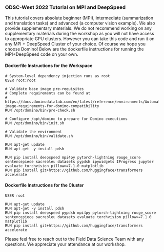### ODSC-West 2022 Tutorial on MPI and DeepSpeed

This tutorial covers absolute beginner (MPI), intermediate (summarization and translation tasks) and advanced (a computer vision example).  We also provide supplementary materials.  We do not recommend working on any supplementary materials during the workshop as you will not have access to appropriate GPU clusters.  However you can take this code and run it on any MPI + DeepSpeed Cluster of your choice. Of course we hope you choose Domino!  Below are the dockerfile instructions for running the MPI+DeepSpeed code on your own.

#### Dockerfile Instructions for the Workspace

```
# System-level dependency injection runs as root
USER root:root

# Validate base image pre-requisites
# Complete requirements can be found at
# https://docs.dominodatalab.com/en/latest/reference/environments/Automatic_Custom_Image_Compatibility.html#custom-image-requirements-for-domino-compatibility
RUN /opt/domino/bin/pre-check.sh

# Configure /opt/domino to prepare for Domino executions
RUN /opt/domino/bin/init.sh

# Validate the environment
RUN /opt/domino/bin/validate.sh

RUN apt-get update
RUN apt-get -y install pdsh

RUN pip install deepspeed mpi4py pytorch-lightning rouge_score sentencepiece sacrebleu datasets pypdsh ipywidgets IProgress jupyter evaluate torchvision pillow>=7.1.0 matplotlib
RUN pip install git+https://github.com/huggingface/transformers accelerate

```

#### Dockerfile Instructions for the Cluster

```
USER root

RUN apt-get update
RUN apt-get -y install pdsh
RUN pip install deepspeed pypdsh mpi4py pytorch-lightning rouge_score sentencepiece sacrebleu datasets evaluate torchvision pillow>=7.1.0 matplotlib
RUN pip install git+https://github.com/huggingface/transformers accelerate
```

Please feel free to reach out to the Field Data Science Team with any questions.  We appreciate your attendance at our workshop. 
